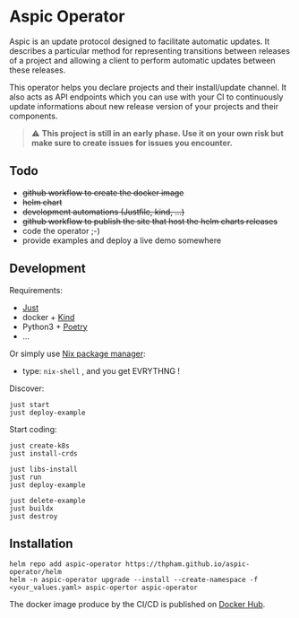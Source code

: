 # Aspic Operator

Aspic is an update protocol designed to facilitate automatic updates. It describes a particular method for representing transitions between releases of a project and allowing a client to perform automatic updates between these releases.

This operator helps you declare projects and their install/update channel. It also acts as API endpoints which you can use with your CI to continuously update informations about new release version of your projects and their components.


> :warning: **This project is still in an early phase. Use it on your own risk but make sure to create issues for issues you encounter.**

## Todo

- ~~github workflow to create the docker image~~
- ~~helm chart~~
- ~~development automations (Justfile, kind, ...)~~
- ~~github workflow to publish the site that host the helm charts releases~~
- code the operator ;-)
- provide examples and deploy a live demo somewhere


## Development

Requirements:

- [Just](https://github.com/casey/just)
- docker + [Kind](https://github.com/kubernetes-sigs/kind)
- Python3 + [Poetry](https://python-poetry.org/)
- ...

Or simply use [Nix package manager](https://nixos.org/download.html#download-nix):

- type: `nix-shell` , and you get EVRYTHNG !

Discover:

```
just start
just deploy-example
```

Start coding:

```
just create-k8s
just install-crds

just libs-install
just run
just deploy-example

just delete-example
just buildx
just destroy
```

## Installation

```
helm repo add aspic-operator https://thpham.github.io/aspic-operator/helm
helm -n aspic-operator upgrade --install --create-namespace -f <your_values.yaml> aspic-opertor aspic-operator
```

The docker image produce by the CI/CD is published on [Docker Hub](https://hub.docker.com/r/tpham/aspic-operator/tags).
